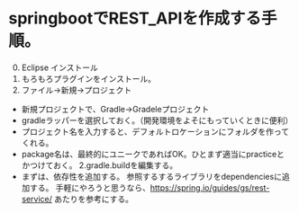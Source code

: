 # springbootでREST_APIを作成する手順。

0. Eclipse インストール
  01. もろもろプラグインをインストール。
1. ファイル->新規->プロジェクト
  * 新規プロジェクトで、Gradle->Gradeleプロジェクト
  * gradleラッパーを選択しておく。（開発環境をよそにもっていくときに便利）
  * プロジェクト名を入力すると、デフォルトロケーションにフォルダを作ってくれる。
  * package名は、最終的にユニークであればOK。ひとまず適当にpracticeとかつけておく。
2.gradle.buildを編集する。
  * まずは、依存性を追加する。
    参照するするライブラリをdependenciesに追加する。
    手軽にやろうと思うなら、https://spring.io/guides/gs/rest-service/ あたりを参考にする。
  
